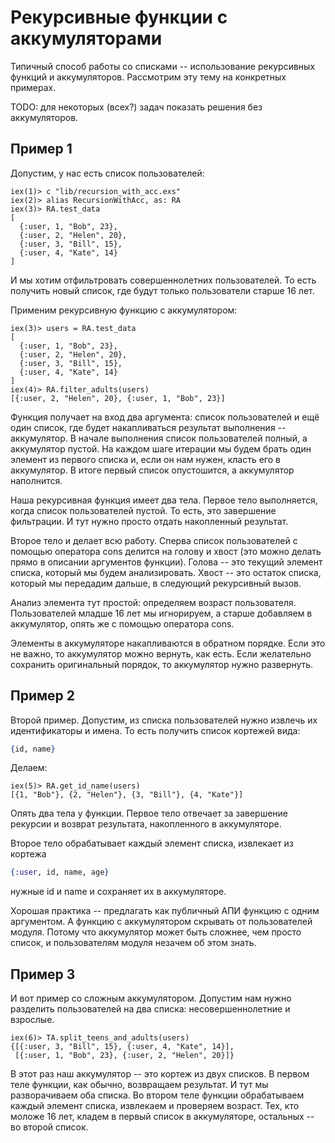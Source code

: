 # Рекурсивные функции с аккумуляторами

Типичный способ работы со списками -- использование рекурсивных функций и аккумуляторов. Рассмотрим эту тему на конкретных примерах.

TODO: для некоторых (всех?) задач показать решения без аккумуляторов.

## Пример 1

Допустим, у нас есть список пользователей:

```elixir-iex
iex(1)> c "lib/recursion_with_acc.exs"
iex(2)> alias RecursionWithAcc, as: RA
iex(3)> RA.test_data
[
  {:user, 1, "Bob", 23},
  {:user, 2, "Helen", 20},
  {:user, 3, "Bill", 15},
  {:user, 4, "Kate", 14}
]
```

И мы хотим отфильтровать совершеннолетних пользователей. То есть получить новый список, где будут только пользователи старше 16 лет.

Применим рекурсивную функцию с аккумулятором:

```elixir-iex
iex(3)> users = RA.test_data
[
  {:user, 1, "Bob", 23},
  {:user, 2, "Helen", 20},
  {:user, 3, "Bill", 15},
  {:user, 4, "Kate", 14}
]
iex(4)> RA.filter_adults(users)
[{:user, 2, "Helen", 20}, {:user, 1, "Bob", 23}]
```

Функция получает на вход два аргумента: список пользователей и ещё один список, где будет накапливаться результат выполнения -- аккумулятор. В начале выполнения список пользователей полный, а аккумулятор пустой. На каждом шаге итерации мы будем брать один элемент из первого списка и, если он нам нужен, класть его в аккумулятор. В итоге первый список опустошится, а аккумулятор наполнится.

Наша рекурсивная функция имеет два тела. Первое тело выполняется, когда список пользователей пустой. То есть, это завершение фильтрации. И тут нужно просто отдать накопленный результат.

Второе тело и делает всю работу. Сперва список пользователей с помощью оператора cons делится на голову и хвост (это можно делать прямо в описании аргументов функции).  Голова -- это текущий элемент списка, который мы будем анализировать. Хвост -- это остаток списка, который мы передадим дальше, в следующий рекурсивный вызов.

Анализ элемента тут простой: определяем возраст пользователя. Пользователей младше 16 лет мы игнорируем, а старше добавляем в аккумулятор, опять же с помощью оператора cons.

Элементы в аккумуляторе накапливаются в обратном порядке. Если это не важно, то аккумулятор можно вернуть, как есть. Если желательно сохранить оригинальный порядок, то аккумулятор нужно развернуть.

## Пример 2

Второй пример. Допустим, из списка пользователей нужно извлечь их идентификаторы и имена. То есть получить список кортежей вида:

```elixir
{id, name}
```

Делаем:

```elixir-iex
iex(5)> RA.get_id_name(users)
[{1, "Bob"}, {2, "Helen"}, {3, "Bill"}, {4, "Kate"}]
```

Опять два тела у функции. Первое тело отвечает за завершение рекурсии и возврат результата, накопленного в аккумуляторе.

Второе тело обрабатывает каждый элемент списка, извлекает из кортежа

```elixir
{:user, id, name, age}
```

нужные id и name и сохраняет их в аккумуляторе.

Хорошая практика -- предлагать как публичный АПИ функцию с одним аргументом. А функцию с аккумулятором скрывать от пользователей модуля. Потому что аккумулятор может быть сложнее, чем просто список, и пользователям модуля незачем об этом знать.

## Пример 3

И вот пример со сложным аккумулятором. Допустим нам нужно разделить пользователей на два списка: несовершеннолетние и взрослые.

```elixir-iex
iex(6)> TA.split_teens_and_adults(users)
{[{:user, 3, "Bill", 15}, {:user, 4, "Kate", 14}],
 [{:user, 1, "Bob", 23}, {:user, 2, "Helen", 20}]}
```

В этот раз наш аккумулятор -- это кортеж из двух списков. В первом теле функции, как обычно, возвращаем результат. И тут мы разворачиваем оба списка. Во втором теле функции обрабатываем каждый элемент списка, извлекаем и проверяем возраст. Тех, кто моложе 16 лет, кладем в первый список в аккумуляторе, остальных -- во второй список.
